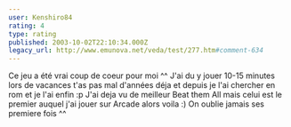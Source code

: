 ```yaml
---
user: Kenshiro84
rating: 4
type: rating
published: 2003-10-02T22:10:34.000Z
legacy_url: http://www.emunova.net/veda/test/277.htm#comment-634
---
```

Ce jeu a été vrai coup de coeur pour moi ^^
J'ai du y jouer 10-15 minutes lors de vacances t'as pas mal d'années déja et depuis je l'ai chercher en rom et je l'ai enfin :p
J'ai deja vu de meilleur Beat them All mais celui est le premier auquel j'ai jouer sur Arcade alors voila :) On oublie jamais ses premiere fois ^^